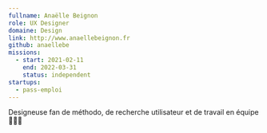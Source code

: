 ```yaml
---
fullname: Anaëlle Beignon
role: UX Designer
domaine: Design
link: http://www.anaellebeignon.fr
github: anaellebe
missions:
  - start: 2021-02-11
    end: 2022-03-31
    status: independent
startups:
  - pass-emploi
---
```


Designeuse fan de méthodo, de recherche utilisateur et de travail en équipe 🧚🏼‍♀️
